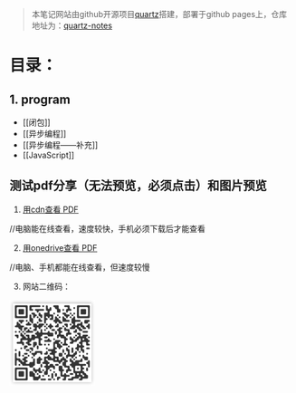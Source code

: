 > 本笔记网站由github开源项目[quartz](https://github.com/jackyzha0/quartz)搭建，部署于github pages上，仓库地址为：[quartz-notes](https://github.com/cherry384719/quartz-notes)

# 目录：
## 1. program
- [[闭包]]
- [[异步编程]]
- [[异步编程——补充]]
- [[JavaScript]]



## 测试pdf分享（无法预览，必须点击）和图片预览



1.   [用cdn查看 PDF](https://cdn.742389.xyz/pdf/7.4在印度找路.pdf)  

 //电脑能在线查看，速度较快，手机必须下载后才能查看





2.   [用onedrive查看 PDF](https://1drv.ms/b/c/53a8c629afe22f49/EVbqQ4G1K5VAnZXcpxockHkBUY3Nq80pSyz2aQFHOdWEyg?e=vOk07I)  

 //电脑、手机都能在线查看，但速度较慢





3.   网站二维码：

<img src="https://github.com/cherry384719/picx-images-hosting/raw/master/iShot_2025-08-05_18.40.16.6iklrq8phl.webp" style="width: 30%;"/>

